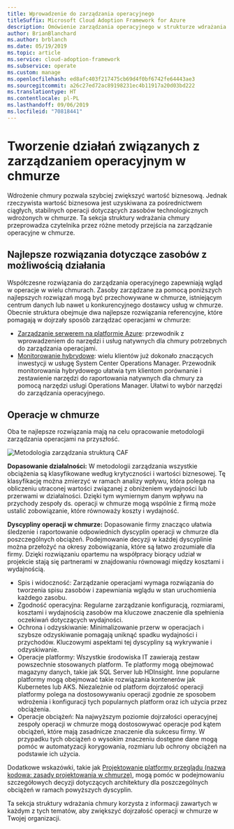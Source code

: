 ```yaml
---
title: Wprowadzenie do zarządzania operacyjnego
titleSuffix: Microsoft Cloud Adoption Framework for Azure
description: Omówienie zarządzania operacyjnego w strukturze wdrażania chmury.
author: BrianBlanchard
ms.author: brblanch
ms.date: 05/19/2019
ms.topic: article
ms.service: cloud-adoption-framework
ms.subservice: operate
ms.custom: manage
ms.openlocfilehash: ed8afc403f217475cb69d4f0bf6742fe64443ae3
ms.sourcegitcommit: a26c27ed72ac89198231ec4b11917a20d03bd222
ms.translationtype: HT
ms.contentlocale: pl-PL
ms.lasthandoff: 09/06/2019
ms.locfileid: "70818441"
---
```

# <a name="establishing-operational-management-practices-in-the-cloud"></a>Tworzenie działań związanych z zarządzaniem operacyjnym w chmurze

Wdrożenie chmury pozwala szybciej zwiększyć wartość biznesową. Jednak rzeczywista wartość biznesowa jest uzyskiwana za pośrednictwem ciągłych, stabilnych operacji dotyczących zasobów technologicznych wdrożonych w chmurze. Ta sekcja struktury wdrażania chmury przeprowadza czytelnika przez różne metody przejścia na zarządzanie operacyjne w chmurze.

## <a name="actionable-best-practices"></a>Najlepsze rozwiązania dotyczące zasobów z możliwością działania

Współczesne rozwiązania do zarządzania operacyjnego zapewniają wgląd w operacje w wielu chmurach. Zasoby zarządzane za pomocą poniższych najlepszych rozwiązań mogą być przechowywane w chmurze, istniejącym centrum danych lub nawet u konkurencyjnego dostawcy usług w chmurze. Obecnie struktura obejmuje dwa najlepsze rozwiązania referencyjne, które pomagają w dojrzały sposób zarządzać operacjami w chmurze:

* [Zarządzanie serwerem na platformie Azure](./azure-server-management/index.md): przewodnik z wprowadzeniem do narzędzi i usług natywnych dla chmury potrzebnych do zarządzania operacjami.
* [Monitorowanie hybrydowe](./monitor/index.md): wielu klientów już dokonało znaczących inwestycji w usługę System Center Operations Manager. Przewodnik monitorowania hybrydowego ułatwia tym klientom porównanie i zestawienie narzędzi do raportowania natywnych dla chmury za pomocą narzędzi usługi Operations Manager. Ułatwi to wybór narzędzi do zarządzania operacyjnego.

## <a name="cloud-operations"></a>Operacje w chmurze

Oba te najlepsze rozwiązania mają na celu opracowanie metodologii zarządzania operacjami na przyszłość.

![Metodologia zarządzania strukturą CAF](../_images/operate/caf-manage.png)

**Dopasowanie działalności:** W metodologii zarządzania wszystkie obciążenia są klasyfikowane według krytyczności i wartości biznesowej. Tę klasyfikację można zmierzyć w ramach analizy wpływu, która polega na obliczeniu utraconej wartości związanej z obniżeniem wydajności lub przerwami w działalności. Dzięki tym wymiernym danym wpływu na przychody zespoły ds. operacji w chmurze mogą wspólnie z firmą może ustalić zobowiązanie, które równoważy koszty i wydajność.

**Dyscypliny operacji w chmurze:** Dopasowanie firmy znacząco ułatwia śledzenie i raportowanie odpowiednich dyscyplin operacji w chmurze dla poszczególnych obciążeń. Podejmowanie decyzji w każdej dyscyplinie można przełożyć na okresy zobowiązania, które są łatwo zrozumiałe dla firmy. Dzięki rozwiązaniu opartemu na współpracy biorący udział w projekcie stają się partnerami w znajdowaniu równowagi między kosztami i wydajnością.

* Spis i widoczność: Zarządzanie operacjami wymaga rozwiązania do tworzenia spisu zasobów i zapewniania wglądu w stan uruchomienia każdego zasobu.
* Zgodność operacyjna: Regularne zarządzanie konfiguracją, rozmiarami, kosztami i wydajnością zasobów ma kluczowe znaczenie dla spełnienia oczekiwań dotyczących wydajności.
* Ochrona i odzyskiwanie: Minimalizowanie przerw w operacjach i szybsze odzyskiwanie pomagają uniknąć spadku wydajności i przychodów. Kluczowymi aspektami tej dyscypliny są wykrywanie i odzyskiwanie.
* Operacje platformy: Wszystkie środowiska IT zawierają zestaw powszechnie stosowanych platform. Te platformy mogą obejmować magazyny danych, takie jak SQL Server lub HDInsight. Inne popularne platformy mogą obejmować takie rozwiązania kontenerów jak Kubernetes lub AKS. Niezależnie od platform dojrzałość operacji platformy polega na dostosowywaniu operacji zgodnie ze sposobem wdrożenia i konfiguracji tych popularnych platform oraz ich użycia przez obciążenia.
* Operacje obciążeń: Na najwyższym poziomie dojrzałości operacyjnej zespoły operacji w chmurze mogą dostosowywać operacje pod kątem obciążeń, które mają zasadnicze znaczenie dla sukcesu firmy. W przypadku tych obciążeń o wysokim znaczeniu dostępne dane mogą pomóc w automatyzacji korygowania, rozmiaru lub ochrony obciążeń na podstawie ich użycia.

Dodatkowe wskazówki, takie jak [Projektowanie platformy przeglądu (nazwa kodowa: zasady projektowania w chmurze)](/azure/architecture/reliability), mogą pomóc w podejmowaniu szczegółowych decyzji dotyczących architektury dla poszczególnych obciążeń w ramach powyższych dyscyplin.

Ta sekcja struktury wdrażania chmury korzysta z informacji zawartych w każdym z tych tematów, aby zwiększyć dojrzałość operacji w chmurze w Twojej organizacji.
